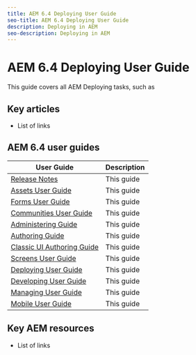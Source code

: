 ```yaml
---
title: AEM 6.4 Deploying User Guide
seo-title: AEM 6.4 Deploying User Guide
description: Deploying in AEM
seo-description: Deploying in AEM
---
```


# AEM 6.4 Deploying User Guide

This guide covers all AEM Deploying tasks, such as 

## Key articles

* List of links

## AEM 6.4 user guides

| User Guide | Description |
|--- |---|
| [Release Notes](home.md)|This guide|
| [Assets User Guide](home.md) | This guide  |
| [Forms User Guide](home.md) | This guide |
| [Communities User Guide](home.md) | This guide  |
| [Administering Guide](home.md) | This guide |
| [Authoring Guide](home.md) | This guide |
| [Classic UI Authoring Guide](home.md) | This guide  |
| [Screens User Guide](home.md) | This guide |
| [Deploying User Guide](home.md) | This guide  |
| [Developing User Guide](home.md)|This guide|
| [Managing User Guide](home.md)|This guide |
| [Mobile User Guide](home.md)|This guide |

## Key AEM resources

* List of links